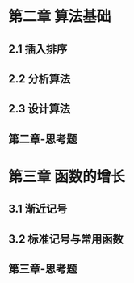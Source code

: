 # 第二章 算法基础
## 2.1 插入排序
## 2.2 分析算法
## 2.3 设计算法
## 第二章-思考题

# 第三章 函数的增长
## 3.1 渐近记号
## 3.2 标准记号与常用函数
## 第三章-思考题